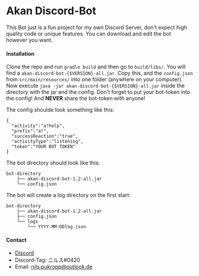 # Akan Discord-Bot

This Bot just is a fun project for my own Discord Server,
don't expect high quality code or unique features.
You can download and edit the bot however you want.

#### Installation
Clone the repo and run `gradle build` and then go to `build/libs/`. You will find a `akan-discord-bot-{$VERSION}-all.jar`. Copy this, and the `config.json` from `src/main/resources/` into one folder (anywhere on your computer).
Now execute `java -jar akan-discord-bot-{$VERSION}-all.jar` inside the directory with the jar and the config.
Don't forget to put your bot-token into the config! And __NEVER__ share the bot-token with anyone!

The config shoulde look something like this:

```
{
  "activity":"a!help",
  "prefix":"a!",
  "successReaction":"true",
  "activityType":"listening",
  "token":"YOUR BOT TOKEN"
}
```

The bot directory should look like this:
```
bot-directory
    ├── akan-discord-bot-1.2-all.jar
    └── config.json
```

The bot will create a log directory on the first start:
```
bot-directory
    ├── akan-discord-bot-1.2-all.jar
    ├── config.json
    └── logs
        └── YYYY-MM-DDlog.json
```

#### Contact

- [Discord](https://discord.gg/FZ546P3)
- Discord-Tag: ニルス#0420
- Email: nils.pukropp@outlook.de

